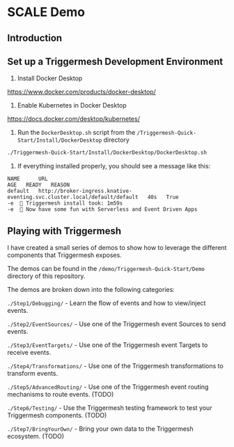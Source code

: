 # SCALE Demo

## Introduction


## Set up a Triggermesh Development Environment

1. Install Docker Desktop

https://www.docker.com/products/docker-desktop/


1. Enable Kubernetes in Docker Desktop

https://docs.docker.com/desktop/kubernetes/



1. Run the `DockerDesktop.sh` script from the `/Triggermesh-Quick-Start/Install/DockerDesktop` directory


```bash
./Triggermesh-Quick-Start/Install/DockerDesktop/DockerDesktop.sh
```


1. If everything installed properly, you should see a message like this:

```
NAME      URL                                                                        AGE   READY   REASON
default   http://broker-ingress.knative-eventing.svc.cluster.local/default/default   40s   True
-e  🚀 Triggermesh install took: 1m59s
-e  🎉 Now have some fun with Serverless and Event Driven Apps
```


## Playing with Triggermesh

I have created a small series of demos to show how to leverage the different components that Triggermesh exposes.

The demos can be found in the `/demo/Triggermesh-Quick-Start/Demo` directory of this repository.

The demos are broken down into the following categories:

`./Step1/Debugging/` - Learn the flow of events and how to view/inject events.

`./Step2/EventSources/` - Use one of the Triggermesh event Sources to send events.

`./Step3/EventTargets/` - Use one of the Triggermesh event Targets to receive events.

`./Step4/Transformations/` - Use one of the Triggermesh transformations to transform events.

`./Step5/AdvancedRouting/` - Use one of the Triggermesh event routing mechanisms to route events. (TODO)

`./Step6/Testing/` - Use the Triggermesh testing framework to test your Triggermesh components. (TODO)

`./Step7/BringYourOwn/` - Bring your own data to the Triggermesh ecosystem. (TODO)
